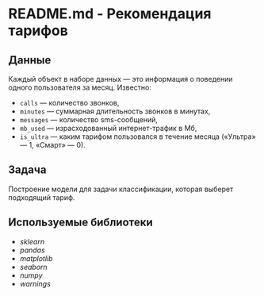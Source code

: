 # README.md - Рекомендация тарифов

## Данные
Каждый объект в наборе данных — это информация о поведении одного пользователя за месяц. Известно:
- `сalls` — количество звонков,
- `minutes` — суммарная длительность звонков в минутах,
- `messages` — количество sms-сообщений,
- `mb_used` — израсходованный интернет-трафик в Мб,
- `is_ultra` — каким тарифом пользовался в течение месяца («Ультра» — 1, «Смарт» — 0).

## Задача
Построение модели для задачи классификации, которая выберет подходящий тариф.

## Используемые библиотеки
- *sklearn*
- *pandas*
- *matplotlib*
- *seaborn*
- *numpy*
- *warnings*

